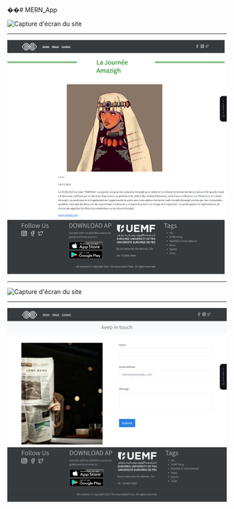 ��#   M E R N _ A p p 

![Capture d'écran du site](https://github.com/souha-ila/MERN_App/blob/main/1.png)

--------------
![Capture d'écran du site](https://github.com/souha-ila/MERN_App/blob/main/2.png)

--------------
![Capture d'écran du site](https://github.com/souha-ila/MERN_App/blob/main/3.png)

-------------
![Capture d'écran du site](https://github.com/souha-ila/MERN_App/blob/main/4.png)
